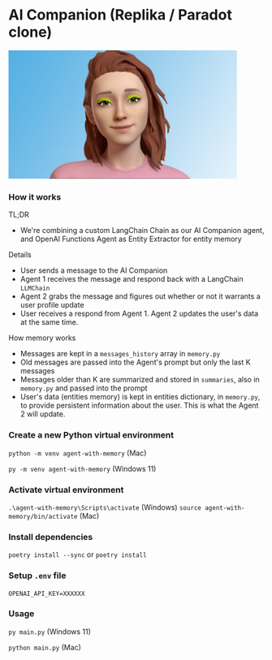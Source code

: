 # AI Companion (Replika / Paradot clone)

<img src="./readme_resources/replika.jpg" alt="replika" width="450">

### How it works

TL;DR

- We're combining a custom LangChain Chain as our AI Companion agent, and OpenAI Functions Agent as Entity Extractor for entity memory

Details

- User sends a message to the AI Companion
- Agent 1 receives the message and respond back with a LangChain `LLMChain`
- Agent 2 grabs the message and figures out whether or not it warrants a user profile update
- User receives a respond from Agent 1. Agent 2 updates the user's data at the same time.

How memory works

- Messages are kept in a `messages_history` array in `memory.py`
- Old messages are passed into the Agent's prompt but only the last K messages
- Messages older than K are summarized and stored in `summaries`, also in `memory.py` and passed into the prompt
- User's data (entities memory) is kept in entities dictionary, in `memory.py`, to provide persistent information about the user. This is what the Agent 2 will update.

### Create a new Python virtual environment

`python -m venv agent-with-memory` (Mac)

`py -m venv agent-with-memory` (Windows 11)

### Activate virtual environment

`.\agent-with-memory\Scripts\activate` (Windows)
`source agent-with-memory/bin/activate` (Mac)

### Install dependencies

`poetry install --sync` or `poetry install`

### Setup `.env` file

```text
OPENAI_API_KEY=XXXXXX

```

### Usage

`py main.py` (Windows 11)

`python main.py` (Mac)
